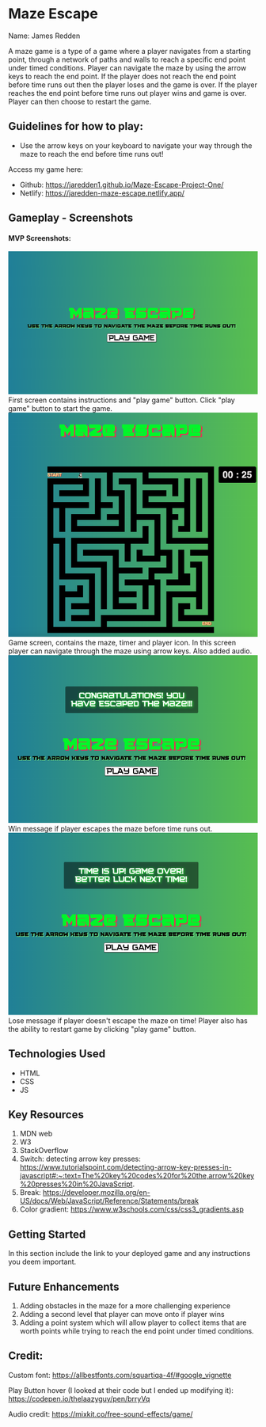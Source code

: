

# Maze Escape

Name: James Redden

A maze game is a type of a game where a player navigates from a starting point, through a network of paths and walls to reach a specific end point under timed conditions. Player can navigate the maze by using the arrow keys to reach the end point. If the player does not reach the end point before time runs out then the player loses and the game is over. If the player reaches the end point before time runs out player wins and game is over. Player can then choose to restart the game. 

## Guidelines for how to play:
- Use the arrow keys on your keyboard to navigate your way through the maze to reach the end before time runs out!

Access my game here: 
- Github: https://jaredden1.github.io/Maze-Escape-Project-One/
- Netlify: https://jaredden-maze-escape.netlify.app/

## Gameplay - Screenshots

#### MVP Screenshots:
![Alt text](image.png)
First screen contains instructions and "play game" button. Click "play game" button to start the game.
![Alt text](image-4.png)
Game screen, contains the maze, timer and player icon. In this screen player can navigate through the maze using arrow keys. Also added audio.
![Alt text](image-1.png)
Win message if player escapes the maze before time runs out.  
![Alt text](image-2.png)
Lose message if player doesn't escape the maze on time! Player also has the ability to restart game by clicking "play game" button.

## Technologies Used

*  HTML
*  CSS
*  JS

## Key Resources

1. MDN web
2. W3
3. StackOverflow
4. Switch: detecting arrow key presses: https://www.tutorialspoint.com/detecting-arrow-key-presses-in-javascript#:~:text=The%20key%20codes%20for%20the,arrow%20key%20presses%20in%20JavaScript.
5. Break: https://developer.mozilla.org/en-US/docs/Web/JavaScript/Reference/Statements/break
6. Color gradient: https://www.w3schools.com/css/css3_gradients.asp

## Getting Started

In this section include the link to your deployed game and any instructions you deem important.

## Future Enhancements

1. Adding obstacles in the maze for a more challenging experience
2. Adding a second level that player can move onto if player wins
3. Adding a point system which will allow player to collect items that are worth points while trying to reach the end point under timed conditions.

## Credit:
Custom font: https://allbestfonts.com/squartiqa-4f/#google_vignette

Play Button hover (I looked at their code but I ended up modifying it): https://codepen.io/thelaazyguy/pen/brryVq

Audio credit: https://mixkit.co/free-sound-effects/game/